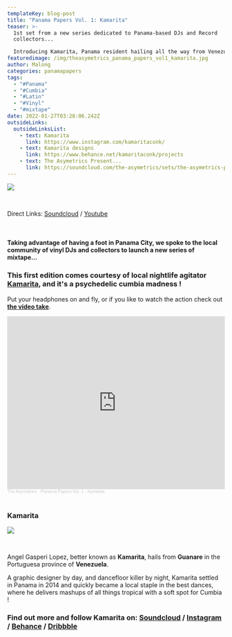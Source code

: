 ```yaml
---
templateKey: blog-post
title: "Panama Papers Vol. 1: Kamarita"
teaser: >-
  1st set from a new series dedicated to Panama-based DJs and Record
  collectors...

  Introducing Kamarita, Panama resident hailing all the way from Venezuela, with a psychedelic Cumbia vinyl set !
featuredimage: /img/theasymetrics_panama_papers_vol1_kamarita.jpg
author: Malong
categories: panamapapers
tags:
  - "#Panama"
  - "#Cumbia"
  - "#Latin"
  - "#Vinyl"
  - "#mixtape"
date: 2022-01-27T03:28:06.242Z
outsideLinks:
  outsideLinksList:
    - text: Kamarita
      link: https://www.instagram.com/kamaritaconk/
    - text: Kamarita designs
      link: https://www.behance.net/kamaritaconk/projects
    - text: The Asymetrics Present...
      link: https://soundcloud.com/the-asymetrics/sets/the-asymetrics-present
---
```

![](/img/theasymetrics_panama_papers_vol1_kamarita.jpg)

<br>

Direct Links: [Soundcloud](https://soundcloud.com/the-asymetrics/panama-papers-vol-1-kamarita) / [Youtube](https://www.youtube.com/watch?v=xmDRA4ao8LM)

<br>

#### Taking advantage of having a foot in Panama City, we spoke to the local community of vinyl DJs and collectors to launch a new series of mixtape...

### This first edition comes courtesy of local nightlife agitator [Kamarita](https://soundcloud.com/kamarita), and it's a psychedelic cumbia madness !

Put your headphones on and fly, or if you like to watch the action check out **[the video take](https://www.youtube.com/watch?v=xmDRA4ao8LM)**.

<iframe width="100%" height="400" scrolling="no" frameborder="no" allow="autoplay" src="https://w.soundcloud.com/player/?url=https%3A//api.soundcloud.com/tracks/1203063181&color=%23ff5500&auto_play=false&hide_related=false&show_comments=true&show_user=true&show_reposts=false&show_teaser=true&visual=true"></iframe><div style="font-size: 10px; color: #cccccc;line-break: anywhere;word-break: normal;overflow: hidden;white-space: nowrap;text-overflow: ellipsis; font-family: Interstate,Lucida Grande,Lucida Sans Unicode,Lucida Sans,Garuda,Verdana,Tahoma,sans-serif;font-weight: 100;"><a href="https://soundcloud.com/the-asymetrics" title="The Asymetrics" target="_blank" style="color: #cccccc; text-decoration: none;">The Asymetrics</a> · <a href="https://soundcloud.com/the-asymetrics/panama-papers-vol-1-kamarita" title="Panama Papers Vol. 1 - Kamarita" target="_blank" style="color: #cccccc; text-decoration: none;">Panama Papers Vol. 1 - Kamarita</a></div>

<br>

### Kamarita

![](/img/kamarita-profile.png)

<br>

Angel Gasperi Lopez, better known as **Kamarita**, hails from **Guanare** in the Portuguesa province of **Venezuela**. 

A graphic designer by day, and dancefloor killer by night, Kamarita settled in Panama in 2014 and quickly became a local staple in the best dances, where he delivers mashups of all things tropical with a soft spot for Cumbia !

### Find out more and follow Kamarita on: [Soundcloud](https://soundcloud.com/kamarita) / [Instagram](https://www.instagram.com/kamaritaconk/) / [Behance](https://www.behance.net/kamaritaconk/projects) / [Dribbble](https://dribbble.com/Kamaritaconk)